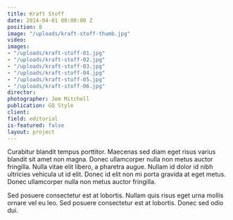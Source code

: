 ```yaml
---
title: Kraft Stoff
date: 2014-04-01 00:00:00 Z
position: 8
image: "/uploads/kraft-stoff-thumb.jpg"
video: 
images:
- "/uploads/kraft-stoff-01.jpg"
- "/uploads/kraft-stoff-02.jpg"
- "/uploads/kraft-stoff-03.jpg"
- "/uploads/kraft-stoff-04.jpg"
- "/uploads/kraft-stoff-05.jpg"
- "/uploads/kraft-stoff-06.jpg"
director: 
photographer: Jem Mitchell
publication: GQ Style
client: 
field: editorial
is-featured: false
layout: project
---
```


Curabitur blandit tempus porttitor. Maecenas sed diam eget risus varius blandit sit amet non magna. Donec ullamcorper nulla non metus auctor fringilla. Nulla vitae elit libero, a pharetra augue. Nullam id dolor id nibh ultricies vehicula ut id elit. Donec id elit non mi porta gravida at eget metus. Donec ullamcorper nulla non metus auctor fringilla.

Sed posuere consectetur est at lobortis. Nullam quis risus eget urna mollis ornare vel eu leo. Sed posuere consectetur est at lobortis. Donec sed odio dui.